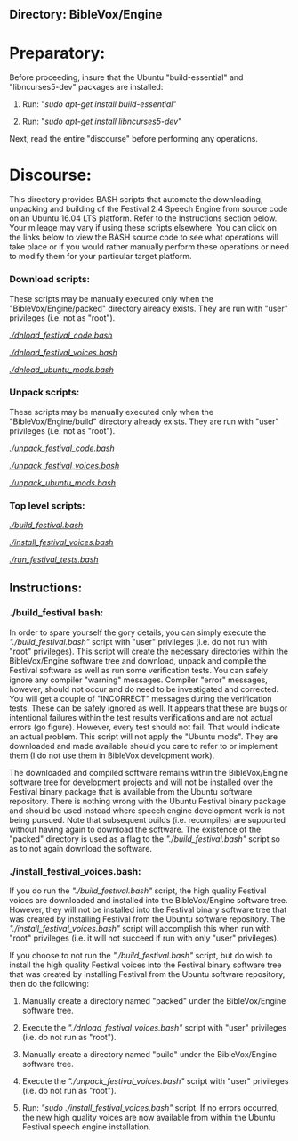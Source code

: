## Directory: BibleVox/Engine

# Preparatory:

Before proceeding, insure that the Ubuntu "build-essential" and "libncurses5-dev" packages are installed:

1. Run: "*sudo apt-get install build-essential*"

2. Run: "*sudo apt-get install libncurses5-dev*"

Next, read the entire "discourse" before performing any operations.

# Discourse:
This directory provides BASH scripts that automate the downloading, unpacking and building of the Festival 2.4 Speech Engine from source code on an Ubuntu 16.04 LTS platform. Refer to the Instructions section below. Your mileage may vary if using these scripts elsewhere. You can click on the links below to view the BASH source code to see what operations will take place or if you would rather manually perform these operations or need to modify them for your particular target platform.

### Download scripts:

These scripts may be manually executed only when the "BibleVox/Engine/packed" directory already exists. They are run with "user" privileges (i.e. not as "root").

[*./dnload_festival_code.bash*](./dnload_festival_code.bash)

[*./dnload_festival_voices.bash*](./dnload_festival_voices.bash)

[*./dnload_ubuntu_mods.bash*](./dnload_ubuntu_mods.bash)

### Unpack scripts:
These scripts may be manually executed only when the "BibleVox/Engine/build" directory already exists. They are run with "user" privileges (i.e. not as "root").

[*./unpack_festival_code.bash*](./unpack_festival_code.bash)

[*./unpack_festival_voices.bash*](./unpack_festival_voices.bash)

[*./unpack_ubuntu_mods.bash*](./unpack_ubuntu_mods.bash)

### Top level scripts:

[*./build_festival.bash*](./build_festival.bash)

[*./install_festival_voices.bash*](./install_festival_voices.bash)

[*./run_festival_tests.bash*](./run_festival_tests.bash)

## Instructions:

### ./build_festival.bash:

In order to spare yourself the gory details, you can simply execute the *"./build_festival.bash"* script with "user" privileges (i.e. do not run with "root" privileges). This script will create the necessary directories within the BibleVox/Engine software tree and download, unpack and compile the Festival software as well as run some verification tests. You can safely ignore any compiler "warning" messages. Compiler "error" messages, however, should not occur and do need to be investigated and corrected. You will get a couple of "INCORRECT" messages during the verification tests. These can be safely ignored as well. It appears that these are bugs or intentional failures within the test results verifications and are not actual errors (go figure). However, every test should not fail. That would indicate an actual problem. This script will not apply the "Ubuntu mods". They are downloaded and made available should you care to refer to or implement them (I do not use them in BibleVox development work).

The downloaded and compiled software remains within the BibleVox/Engine software tree for development projects and will not be installed over the Festival binary package that is available from the Ubuntu software repository. There is nothing wrong with the Ubuntu Festival binary package and should be used instead where speech engine development work is not being pursued. Note that subsequent builds (i.e. recompiles) are supported without having again to download the software. The existence of the "packed" directory is used as a flag to the *"./build_festival.bash"* script so as to not again download the software.

### ./install_festival_voices.bash:

If you do run the *"./build_festival.bash"* script, the high quality Festival voices are downloaded and installed into the BibleVox/Engine software tree. However, they will not be installed into the Festival binary software tree that was created by installing Festival from the Ubuntu software repository. The *"./install_festival_voices.bash"* script will accomplish this when run with "root" privileges (i.e. it will not succeed if run with only "user" privileges).

If you choose to not run the *"./build_festival.bash"* script, but do wish to install the high quality Festival voices into the Festival binary software tree that was created by installing Festival from the Ubuntu software repository, then do the following:

1. Manually create a directory named "packed" under the BibleVox/Engine software tree.

2. Execute the *"./dnload_festival_voices.bash"* script with "user" privileges (i.e. do not run as "root").

3. Manually create a directory named "build" under the BibleVox/Engine software tree.

4. Execute the *"./unpack_festival_voices.bash"* script with "user" privileges (i.e. do not run as "root").

5. Run: *"sudo ./install_festival_voices.bash"* script. If no errors occurred, the new high quality voices are now available from within the Ubuntu Festival speech engine installation.


